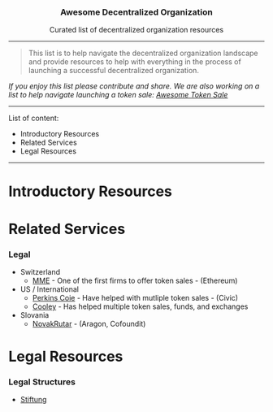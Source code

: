 <h3 align="center">Awesome Decentralized Organization</h3>
<p align="center">Curated list of decentralized organization resources</p>

---

> This list is to help navigate the decentralized organization landscape and provide resources to help with everything in the process of launching a successful decentralized organization.

*If you enjoy this list please contribute and share. We are also working on a list to help navigate launching a token sale: [Awesome Token Sale](https://github.com/holographicio/awesome-token-sale)*

---

List of content:
* Introductory Resources
* Related Services
* Legal Resources

---

# Introductory Resources
# Related Services

### Legal
* Switzerland
  * [MME](http://www.mme.ch/) - One of the first firms to offer token sales - (Ethereum)
* US / International
  * [Perkins Coie](https://www.perkinscoie.com/en/index.html) - Have helped with mutliple token sales - (Civic)
  * [Cooley](https://www.cooley.com/) - Has helped multiple token sales, funds, and exchanges
* Slovania
  * [NovakRutar](http://www.novakrutar.si/en/) - (Aragon, Cofoundit)

# Legal Resources

### Legal Structures
* [Stiftung](https://www.wikiwand.com/en/Stiftung)

